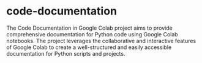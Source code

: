 # code-documentation
The Code Documentation in Google Colab project aims to provide comprehensive documentation for Python code using Google Colab notebooks. The project leverages the collaborative and interactive features of Google Colab to create a well-structured and easily accessible documentation for Python scripts and projects.
